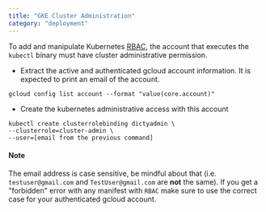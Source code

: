 ```yaml
---
title: "GKE Cluster Administration"
category: "deployment"
---
```


To add and manipulate Kubernetes
[RBAC](https://kubernetes.io/docs/reference/access-authn-authz/rbac/),
the account that executes the `kubectl` binary must have cluster
administrative permission.

- Extract the active and authenticated gcloud account information.
  It is expected to print an email of the account.

```shell
gcloud config list account --format "value(core.account)"
```

- Create the kubernetes administrative access with this account

```shell
kubectl create clusterrolebinding dictyadmin \
--clusterrole=cluster-admin \
--user=[email from the previous command]
```

#### Note

The email address is case sensitive, be mindful about that (i.e.
`testuser@gmail.com` and `TestUser@gmail.com` are **not** the same). If you get
a "forbidden" error with any manifest with `RBAC` make sure to use the correct
case for your authenticated gcloud account.
